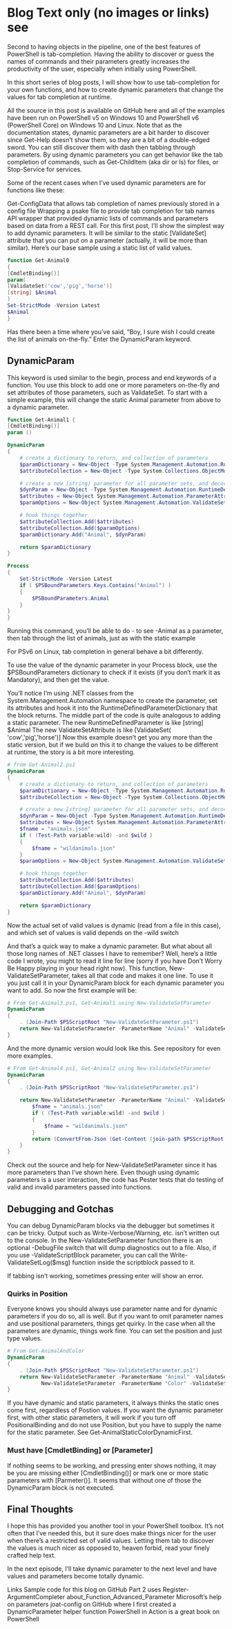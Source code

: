 # Blog Text only (no images or links) see
Second to having objects in the pipeline, one of the best features of PowerShell is tab-completion. Having the ability to discover or guess the names of commands and their parameters greatly increases the productivity of the user, especially when initially using PowerShell.

In this short series of blog posts, I will show how to use tab-completion for your own functions, and how to create dynamic parameters that change the values for tab completion at runtime.

All the source in this post is available on GitHub here and all of the examples have been run on PowerShell v5 on Windows 10 and PowerShell v6 (PowerShell Core) on Windows 10 and Linux.
Note that as the documentation states, dynamic parameters are a bit harder to discover since Get-Help doesn’t show them, so they are a bit of a double-edged sword. You can still discover them with dash then tabbing through parameters. By using dynamic parameters you can get behavior like the tab completion of commands, such as Get-ChildItem (aka dir or ls) for files, or Stop-Service for services.

Some of the recent cases when I’ve used dynamic parameters are for functions like these:

Get-ConfigData that allows tab completion of names previously stored in a config file
Wrapping a psake file to provide tab completion for tab names
API wrapper that provided dynamic lists of commands and parameters based on data from a REST call.
For this first post, I’ll show the simplest way to add dynamic parameters. It will be similar to the static [ValidateSet] attribute that you can put on a parameter (actually, it will be more than similar). Here’s our base sample using a static list of valid values.

```powershell
function Get-Animal0
{
[CmdletBinding()]
param(
[ValidateSet('cow','pig','horse')]
[string] $Animal
)
Set-StrictMode -Version Latest
$Animal
}
```
Has there been a time where you’ve said, “Boy, I sure wish I could create the list of animals on-the-fly.” Enter the DynamicParam keyword.

## DynamicParam
This keyword is used similar to the begin, process and end keywords of a function. You use this block to add one or more parameters on-the-fly and set attributes of those parameters, such as ValidateSet. To start with a simple example, this will change the static Animal parameter from above to a dynamic parameter.

```powershell
function Get-Animal1 {
[CmdletBinding()]
param ()

DynamicParam
{
    # create a dictionary to return, and collection of parameters
    $paramDictionary = New-Object -Type System.Management.Automation.RuntimeDefinedParameterDictionary
    $attributeCollection = New-Object -Type System.Collections.ObjectModel.Collection[System.Attribute]

    # create a new [string] parameter for all parameter sets, and decorate with a [ValidateSet]
    $dynParam = New-Object -Type System.Management.Automation.RuntimeDefinedParameter("Animal", [String], $attributeCollection)
    $attributes = New-Object System.Management.Automation.ParameterAttribute
    $paramOptions = New-Object System.Management.Automation.ValidateSetAttribute -ArgumentList 'cow','pig','horse'

    # hook things together
    $attributeCollection.Add($attributes)
    $attributeCollection.Add($paramOptions)
    $paramDictionary.Add("Animal", $dynParam)

    return $paramDictionary
}

Process
{
    Set-StrictMode -Version Latest
    if ( $PSBoundParameters.Keys.Contains("Animal") )
    {
        $PSBoundParameters.Animal
    }
}
}
```
Running this command, you’ll be able to do -<tab> to see -Animal as a parameter, then tab through the list of animals, just as with the static example


For PSv6 on Linux, tab completion in general behave a bit differently.


To use the value of the dynamic parameter in your Process block, use the $PSBoundParameters dictionary to check if it exists (if you don’t mark it as Mandatory), and then get the value.

You’ll notice I’m using .NET classes from the System.Management.Automation namespace to create the parameter, set its attributes and hook it into the RuntimeDefinedParameterDictionary that the block returns. The middle part of the code is quite analogous to adding a static parameter. The new RuntimeDefinedParameter is like [string] $Animal The new ValidateSetAttribute is like [ValidateSet( 'cow','pig','horse')] Now this example doesn’t get you any more than the static version, but if we build on this it to change the values to be different at runtime, the story is a bit more interesting.

```powershell
# from Get-Animal2.ps1
DynamicParam
{
    # create a dictionary to return, and collection of parameters
    $paramDictionary = New-Object -Type System.Management.Automation.RuntimeDefinedParameterDictionary
    $attributeCollection = New-Object -Type System.Collections.ObjectModel.Collection[System.Attribute]

    # create a new [string] parameter for all parameter sets, and decorate with a [ValidateSet]
    $dynParam = New-Object -Type System.Management.Automation.RuntimeDefinedParameter("Animal", [String], $attributeCollection)
    $attributes = New-Object System.Management.Automation.ParameterAttribute
    $fname = "animals.json"
    if ( (Test-Path variable:wild) -and $wild )
    {
        $fname = "wildanimals.json"
    }
    $paramOptions = New-Object System.Management.Automation.ValidateSetAttribute -ArgumentList (ConvertFrom-Json (Get-Content (join-path $PSScriptRoot $fname) -Raw))

    # hook things together
    $attributeCollection.Add($attributes)
    $attributeCollection.Add($paramOptions)
    $paramDictionary.Add("Animal", $dynParam)

    return $paramDictionary
}
```
Now the actual set of valid values is dynamic (read from a file in this case), and which set of values is valid depends on the -wild switch


And that’s a quick way to make a dynamic parameter. But what about all those long names of .NET classes I have to remember? Well, here’s a little code I wrote, you might to read it line for line (sorry if you have Don’t Worry Be Happy playing in your head right now). This function,
New-ValidateSetParameter, takes all that code and makes it one line. To use it you just call it in your DynamicParam block for each dynamic parameter you want to add. So now the first example will be:

```powershell
# From Get-Animal3.ps1, Get-Animal1 using New-ValidateSetParameter
DynamicParam
{
    . (Join-Path $PSScriptRoot "New-ValidateSetParameter.ps1")
    return New-ValidateSetParameter -ParameterName "Animal" -ValidateSet 'cow','pig','horse'
}
```
And the more dynamic version would look like this. See repository for even more examples.

```powershell
# From Get-Animal4.ps1, Get-Animal2 using New-ValidateSetParameter
DynamicParam
{
    . (Join-Path $PSScriptRoot "New-ValidateSetParameter.ps1")

    return New-ValidateSetParameter -ParameterName "Animal" -ValidateSetScript {
        $fname = "animals.json"
        if ( (Test-Path variable:wild) -and $wild )
        {
            $fname = "wildanimals.json"
        }
        return (ConvertFrom-Json (Get-Content (join-path $PSScriptRoot $fname) -Raw))
    }
}
```
Check out the source and help for New-ValidateSetParameter since it has more parameters than I’ve shown here. Even though using dynamic parameters is a user interaction, the code has Pester tests that do testing of valid and invalid parameters passed into functions.

## Debugging and Gotchas
You can debug DynamicParam blocks via the debugger but sometimes it can be tricky. Output such as Write-Verbose/Warning, etc. isn’t written out to the console. In the New-ValidateSetParameter function there is an optional -DebugFile switch that will dump diagnostics out to a file. Also, if you use -ValidateScriptBlock parameter, you can call the  Write-ValidateSetLog($msg) function inside the scriptblock passed to it.

If tabbing isn’t working, sometimes pressing enter will show an error.

### Quirks in Position
Everyone knows you should always use parameter name and for dynamic parameters if you do so, all is well. But if you want to omit parameter names and use positional parameters, things get quirky. In the case when all the parameters are dynamic, things work fine. You can set the position and just type values.

```powershell
# From Get-AnimalAndColor
DynamicParam
{
    . (Join-Path $PSScriptRoot "New-ValidateSetParameter.ps1")
    return New-ValidateSetParameter -ParameterName "Animal" -ValidateSet 'cow','pig','horse' -Mandatory -Position 0 |
           New-ValidateSetParameter -ParameterName "Color" -ValidateSet 'red','blue','green' -Mandatory -Position 1
}
```
If you have dynamic and static parameters, it always thinks the static ones come first, regardless of Postion values. If you want the dynamic parameter first, with other static parameters, it will work if you turn off PositionalBinding and do not use Position, but you have to supply the name for the static parameter. See Get-AnimalStaticColorDynamicFirst.

### Must have [CmdletBinding] or [Parameter]
If nothing seems to be working, and pressing enter shows nothing, it may be you are missing either [CmdletBinding()] or mark one or more static parameters with [Parmeter()]. It seems that without one of those the DynamicParam block is not executed.

## Final Thoughts
I hope this has provided you another tool in your PowerShell toolbox. It’s not often that I’ve needed this, but it sure does make things nicer for the user when there’s a restricted set of valid values. Letting them tab to discover the values is much nicer as opposed to, heaven forbid, read your finely crafted help text.

In the next episode, I’ll take dynamic parameter to the next level and have values and parameters become totally dynamic.

Links
Sample code for this blog on GitHub
Part 2 uses Register-ArgumentCompleter
about_Function_Advanced_Parameter Microsoft’s help on parameters
joat-config on GitHub where I first created a DynamicParameter helper function
PowerShell in Action is a great book on PowerShell
